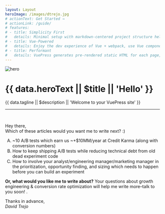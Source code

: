 ```yaml
---
layout: Layout
heroImage: /images/dtrejo.jpg
# actionText: Get Started →
# actionLink: /guide/
# features:
# - title: Simplicity First
#   details: Minimal setup with markdown-centered project structure helps you focus on writing.
# - title: Vue-Powered
#   details: Enjoy the dev experience of Vue + webpack, use Vue components in markdown, and develop custom themes with Vue.
# - title: Performant
#   details: VuePress generates pre-rendered static HTML for each page, and runs as an SPA once a page is loaded.
---
```

<div class="hero">
  <img
    v-if="data.heroImage"
    :src="$withBase(data.heroImage)"
    alt="hero"
  >
  <h1>{{ data.heroText || $title || 'Hello' }}</h1>
  <p class="description">
    {{ data.tagline || $description || 'Welcome to your VuePress site' }}
  </p>
  <!-- <p class="action" v-if="data.actionText && data.actionLink">
    <NavLink class="action-button" :item="actionLink"/>
  </p> -->
</div>

<hr/>
<br/>

Hey there,  
Which of these articles would you want me to write next? :)

<ol type="A">
  <li>
    ~10 A/B tests which earn us ~+$10MM/year at Credit Karma (along with conversion numbers)
  </li>
  <li>
    How to keep shipping A/B tests while reducing technical debt from old dead experiment code
  </li>
  <li>
    How to involve your analyst/engineering manager/marketing manager in the prioritization, opportunity finding, and sizing which needs to happen before you can build an experiment
  </li>
</ol>

**Or, what would you like me to write about?** Your questions about growth
engineering & conversion rate optimization will help me write more–talk to you
soon! <Email/>.

Thanks in advance,  
_David Trejo_  
<Email/>

<!--

## Philosophy of this site
- Only one major CTA on every page (mid-article CTAs are also okay)
- Offer alternate CTAs at the end of the article, e.g. sign up! or... email me; read on)
- Only show one column of text. no sidebar.
- Only add TOC at the top for (long) non-sales articles
- Homepage has... mini squeeze copy; sign up cta; read on;
  then footer, to deemphasize:
    √ my projects etc like it is on my current site
    √ then my articles

## Questions
- [ignore for now] how to make a sitemap.xml? see their github issues. someone wrote one.
- [ignore for now] how to do redirects? w/ router injecting urls?
- [ignore for now] improve meta tags, see old homepage.

## TODOs
- >>> set up CI to publish it, check the vuepress suggested config

- new color theme? or just improve the orange accentcolor? and improve the gold
  on the CTA form? saturation.

- check cta form works
- better headshot image?
- get my projects to load right: copy to public/; check em?
- GA
- link audit


- turn workshop proposal(s) into a sales page
- migrate engineeroverflow to here? w/ redirect.
- migrate yelp rescues page to here? w/ redirect. fix yelp sales page
- get samir's feedback and the maybe hide even more stuff / further focus it.

- [ignore] use subdirectories to create prev/next? dunno. ignore it.
- [ignore] prev/next links based on the homepage categories? too much work.
- [ignore] show 3 "next" related articles under each article?
- [ignore] give the visitor a quiz and only show them what they're interested in?
- [ignore] fix 404.html, use box2d.
- [ignore] image to color scheme library?
- √create draft post for easy copying on github.
- √publish it!
- √fix dates at the start of filenames.
- √noindex nofollow everything while you work on it. or just robots.txt, for now.
- √delete everything that is not relevant (or don't commit it)
- √all other articles
- √then do each growth article
- √add author images
- √do the CTA form
- √fix images
- √fix author image
- √finish CTA form
- √get the homepage looking like my homepage, for dtrejo.com
- √come up with a way to hide stuff from the listing of articles if old.
  e.g. && list !== false. or use an "archived" tag.
  Better: use a locale so they don't show in search bar.
- √put on github

-->

<script>
export default {
  computed: {
    data () {
      return this.$page.frontmatter
    },
    actionLink () {
      return {
        link: this.data.actionLink,
        text: this.data.actionText
      }
    }
  }
}
</script>
